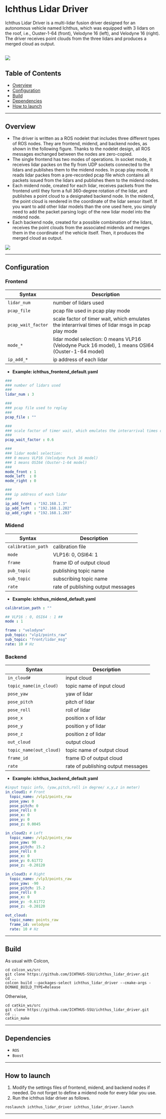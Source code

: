 # Ichthus Lidar Driver
Ichthus Lidar Driver is a multi-lidar fusion driver designed for an autonomous vehicle named Ichthus, which was equipped with 3 lidars on the roof, i.e., Ouster-1-64 (front), Velodyne 16 (left), and Velodyne 16 (right). The driver receives point clouds from the three lidars and produces a merged cloud as output.

![](doc/images/ichthus_lidar_driver.png)
---
## Table of Contents

- [Overview](#overview)
- [Configuration](#configuration)
- [Build](#build)
- [Dependencies](#dependencies)
- [How to launch](#how-to-launch)

---

## Overview
* The driver is written as a ROS nodelet that includes three different types of ROS nodes. They are frontend, midend, and backend nodes, as shown in the following figure. Thanks to the nodelet design, all ROS messages exchanged between the nodes are zero-copied.
* The single frontend has two modes of operations. In socket mode, it receives lidar packes on the fly from UDP sockets connected to the lidars and publishes them to the midend nodes. In pcap play mode, it reads lidar packes from a pre-recorded pcap file which contains all packets issued from the lidars and publishes them to the midend nodes.
* Each midend node, created for each lidar, receives packets from the frontend until they form a full 360-degree rotation of the lidar, and publishes a point cloud to a designated backend node. In the midend, the point cloud is rendered in the coordinate of the lidar sensor itself. If you want to add other lidar models than the one used here, you simply need to add the packet parsing logic of the new lidar model into the midend node.
* Each backend node, created for a possible combination of the lidars, receives the point clouds from the associated midends and merges them in the coordinate of the vehicle itself. Then, it produces the merged cloud as output. 

![](doc/images/driver.png)

---

## Configuration

### **Frontend**

|Syntax|Description|
-------|--------
|`lidar_num`|number of lidars used|
|`pcap_file`|pcap file used in pcap play mode|
|`pcap_wait_factor`|scale factor of timer wait, which emulates the interarrival times of lidar msgs in pcap play mode|
|`mode_*`|lidar model selection: 0 means VLP16 (Velodyne Puck 16 model), 1 means OSI64 (Ouster-1-64 model)|
|`ip_add_*`|ip address of each lidar|




* **Example: ichthus_frontend_default.yaml**

```yaml
###
### number of lidars used
###
lidar_num : 3

###
### pcap file used to replay
###
pcap_file : ""

###
### scale factor of timer wait, which emulates the interarrival times of lidar msgs
###
pcap_wait_factor : 0.6

###
### lidar model selection:
### 0 means VLP16 (Velodyne Puck 16 model)
### 1 means OSI64 (Ouster-1-64 model)
###
mode_front : 1
mode_left  : 0
mode_right : 0

###
### ip address of each lidar
###
ip_add_front : "192.168.1.3"
ip_add_left  : "192.168.1.202"
ip_add_right : "192.168.1.203"
```

### **Midend**

|Syntax|Description|
-------|--------
|`calibration_path`|calibration file|
|`mode`|VLP16: 0, OSI64: 1|
|`frame`|frame ID of output cloud|
|`pub_topic`|publishing topic name|
|`sub_topic`|subscribing topic name|
|`rate`|rate of publishing output messages|





* **Example: ichthus_midend_default.yaml**

```yaml
calibration_path : ""

## VLP16 : 0, OSI64 : 1 ##
mode : 1

frame : "velodyne"
pub_topic: "vlp1/points_raw"
sub_topic: "front/lidar_msg"
rate: 10 # Hz

```

### **Backend**
 
|Syntax|Description|
-------|--------
|`in_cloud#`|input cloud|
|`topic_name(in_cloud)`|topic name of input cloud|
|`pose_yaw`|yaw of lidar|
|`pose_pitch`|pitch of lidar|
|`pose_roll`|roll of lidar|
|`pose_x`|position x of lidar|
|`pose_y`|position y of lidar|
|`pose_z`|position z of lidar|
|`out_cloud`|output cloud|
|`topic_name(out_cloud)`|topic name of output cloud|
|`frame_id`|frame ID of output cloud|
|`rate`|rate of publishing output messages|




* **Example: ichthus_backend_default.yaml**

```yaml
#input topic info, (yaw,pitch,roll in degree/ x,y,z in meter)
in_cloud1: # Front
  topic_name: /vlp1/points_raw
  pose_yaw: 0
  pose_pitch: 0
  pose_roll: 0
  pose_x: 0
  pose_y: 0
  pose_z: 0.0045

in_cloud2: # Left
  topic_name: /vlp2/points_raw
  pose_yaw: 90
  pose_pitch: 15.2
  pose_roll: 0
  pose_x: 0
  pose_y: 0.61772
  pose_z: -0.20120

in_cloud3: # Right
  topic_name: /vlp3/points_raw
  pose_yaw: -90
  pose_pitch: 15.2
  pose_roll: 0
  pose_x: 0
  pose_y: -0.61772
  pose_z: -0.20120

out_cloud:
  topic_name: points_raw
  frame_id: velodyne
  rate: 10 # Hz
```

---

## Build
As usual with Colcon,
```
cd colcon_ws/src
git clone https://github.com/ICHTHUS-SSU/ichthus_lidar_driver.git
cd ..
colcon build --packages-select ichthus_lidar_driver --cmake-args -DCMAKE_BUILD_TYPE=Release
```
Otherwise,
```
cd catkin_ws/src
git clone https://github.com/ICHTHUS-SSU/ichthus_lidar_driver.git
cd ..
catkin_make
```

---

## Dependencies
* `ROS`
* `Boost`

---

## How to launch
1. Modify the settings files of frontend, midend, and backend nodes if needed. Do not forget to define a midend node for every lidar you use.
2. Run the ichthus lidar driver as follows.

`roslaunch ichthus_lidar_driver ichthus_lidar_driver.launch`

---
